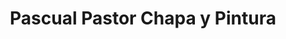 ---
title: "Pascual Pastor Chapa y Pintura"
url: /mutxamel/pascual-pastor-chapa-y-pintura/
shop: reparación de automóviles
---